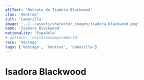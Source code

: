 ```yaml
---
altText: 'Retrato de Isadora Blackwood'
clan: 'Ventrue'
cult: 'Camarilla'
image: '../../assets/character_images/isadora-blackwood.png'
name: 'Isadora Blackwood'
nationality: 'Española'
# pattern: 'childrenVampireWorld'
race: 'Vástago'
tags: ['Vástago', 'Ventrue', 'Camarilla']
---
```


# Isadora Blackwood
